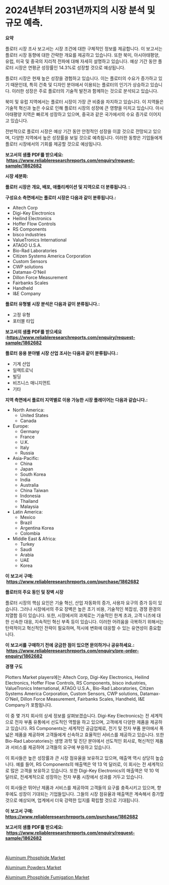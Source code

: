 <p><h1>2024년부터 2031년까지의 시장 분석 및 규모 예측.</h1></p><p><strong>요약</strong></p>
<p><p>플로터 시장 조사 보고서는 시장 조건에 대한 구체적인 정보를 제공합니다. 이 보고서는 플로터 시장 동향에 대한 간략한 개요를 제공하고 있습니다. 또한 북미, 아시아태평양, 유럽, 미국 및 중국의 지리적 전파에 대해 자세히 설명하고 있습니다. 예상 기간 동안 플로터 시장은 연평균 성장률인 14.3%로 성장할 것으로 예상됩니다.</p><p>플로터 시장은 현재 높은 성장을 경험하고 있습니다. 이는 플로터의 수요가 증가하고 있기 때문인데, 특히 건축 및 디자인 분야에서 이용되는 플로터의 인기가 상승하고 있습니다. 이러한 성장은 주로 플로터의 기술적 발전과 함께하는 것으로 분석되고 있습니다.</p><p>북미 및 유럽 지역에서는 플로터 시장이 가장 큰 비중을 차지하고 있습니다. 이 지역들은 기술적 혁신과 높은 수요로 인해 플로터 시장의 성장에 큰 영향을 미치고 있습니다. 아시아태평양 지역은 빠르게 성장하고 있으며, 중국과 같은 국가에서의 수요 증가로 이어지고 있습니다.</p><p>전반적으로 플로터 시장은 예상 기간 동안 안정적인 성장을 이끌 것으로 전망되고 있으며, 다양한 지역에서 높은 성장률을 보일 것으로 예측됩니다. 이러한 동향은 기업들에게 플로터 시장에서의 기회를 제공할 것으로 예상됩니다.</p></p>
<p><strong>보고서의 샘플 PDF를 받으세요: &nbsp;<a href="https://www.reliableresearchreports.com/enquiry/request-sample/1862682">https://www.reliableresearchreports.com/enquiry/request-sample/1862682</a></strong></p>
<p><strong>시장 세분화:</strong></p>
<p><strong> 플로터 시장은 개요, 배포, 애플리케이션 및 지역으로 더 분류됩니다. :</strong></p>
<p><strong>구성요소 측면에서는 플로터 시장은 다음과 같이 분류됩니다.:</strong></p>
<p><ul><li>Altech Corp</li><li>Digi-Key Electronics</li><li>Heilind Electronics</li><li>Hoffer Flow Controls</li><li>RS Components</li><li>bisco industries</li><li>ValueTronics International</li><li>ATAGO U.S.A.</li><li>Bio-Rad Laboratories</li><li>Citizen Systems America Corporation</li><li>Custom Sensors</li><li>CWP solutions</li><li>Datamax-O'Neil</li><li>Dillon Force Measurement</li><li>Fairbanks Scales</li><li>Handheld</li><li>I&E Company</li></ul></p>
<p><strong> 플로터 유형별 시장 분석은 다음과 같이 분류됩니다.:</strong></p>
<p><ul><li>고정 유형</li><li>포터블 타입</li></ul></p>
<p><strong>보고서의 샘플 PDF를 받으세요 :<a href="https://www.reliableresearchreports.com/enquiry/request-sample/1862682">https://www.reliableresearchreports.com/enquiry/request-sample/1862682</a></strong></p>
<p><strong> 플로터 응용 분야별 시장 산업 조사는 다음과 같이 분류됩니다.:</strong></p>
<p><ul><li>기계 산업</li><li>일렉트로닉</li><li>빌딩</li><li>비즈니스 매니지먼트</li><li>기타</li></ul></p>
<p><strong>지역 측면에서 플로터 지역별로 이용 가능한 시장 플레이어는 다음과 같습니다.:</strong></p>
<p><ul>
    <li>
        North America:
        <ul>
            <li>United States</li>
            <li>Canada</li>
        </ul>
    </li>
    <li>
        Europe:
        <ul>
            <li>Germany</li>
            <li>France</li>
            <li>U.K.</li>
            <li>Italy</li>
            <li>Russia</li>
        </ul>
    </li>
    <li>
        Asia-Pacific:
        <ul>
            <li>China</li>
            <li>Japan</li>
            <li>South Korea</li>
            <li>India</li>
            <li>Australia</li>
            <li>China Taiwan</li>
            <li>Indonesia</li>
            <li>Thailand</li>
            <li>Malaysia</li>
        </ul>
    </li>
    <li>
        Latin America:
        <ul>
            <li>Mexico</li>
            <li>Brazil</li>
            <li>Argentina Korea</li>
            <li>Colombia</li>
        </ul>
    </li>
    <li>
        Middle East & Africa:
        <ul>
            <li>Turkey</li>
            <li>Saudi</li>
            <li>Arabia</li>
            <li>UAE</li>
            <li>Korea</li>
        </ul>
    </li>
    </ul></p>
<p><strong>이 보고서 구매: &nbsp;<a href="https://www.reliableresearchreports.com/purchase/1862682">https://www.reliableresearchreports.com/purchase/1862682</a></strong></p>
<p><strong>플로터의 주요 동인 및 장벽 시장</strong></p>
<p><p>플로터 시장의 핵심 요인은 기술 혁신, 산업 자동화의 증가, 사용자 요구의 증가 등이 있습니다. 그러나 시장에서의 주요 장벽은 높은 초기 비용, 기술적인 복잡성, 경쟁 환경의 치열함 등이 있습니다. 또한, 시장에서의 과제로는 기술적인 한계 초과, 고객 니즈에 대한 신속한 대응, 지속적인 혁신 부족 등이 있습니다. 이러한 어려움을 극복하기 위해서는 탄력적이고 혁신적인 전략이 필요하며, 적시에 변화에 대응할 수 있는 유연성이 중요합니다.</p></p>
<p><strong>이 보고서를 구매하기 전에 궁금한 점이 있으면 문의하거나 공유하세요.: &nbsp;<a href="https://www.reliableresearchreports.com/enquiry/pre-order-enquiry/1862682">https://www.reliableresearchreports.com/enquiry/pre-order-enquiry/1862682</a></strong></p>
<p><strong>경쟁 구도</strong></p>
<p><p>Plotters Market players에는 Altech Corp, Digi-Key Electronics, Heilind Electronics, Hoffer Flow Controls, RS Components, bisco industries, ValueTronics International, ATAGO U.S.A., Bio-Rad Laboratories, Citizen Systems America Corporation, Custom Sensors, CWP solutions, Datamax-O'Neil, Dillon Force Measurement, Fairbanks Scales, Handheld, I&E Company가 포함됩니다.</p><p>이 중 몇 가지 회사의 상세 정보를 살펴보겠습니다. Digi-Key Electronics는 전 세계적으로 전자 부품 유통에서 선도적인 역할을 하고 있으며, 고객에게 다양한 제품을 제공하고 있습니다. RS Components는 세계적인 공급업체로, 전기 및 전자 부품 분야에서 폭넓은 제품을 제공하며 고객들에게 신속하고 효율적인 서비스를 제공하고 있습니다. 또한 Bio-Rad Laboratories는 생명 과학 및 진단 분야에서 선도적인 회사로, 혁신적인 제품과 서비스를 제공하여 고객들의 요구에 부응하고 있습니다.</p><p>이 회사들은 높은 성장률과 큰 시장 점유율을 보유하고 있으며, 매출액 역시 상당히 높습니다. 예를 들어, RS Components의 매출액은 약 13 억 달러로, 이 회사는 전 세계적으로 많은 고객을 보유하고 있습니다. 또한 Digi-Key Electronics의 매출액은 약 10 억 달러로, 전세계적으로 성장하는 전자 부품 시장에서 성과를 거두고 있습니다.</p><p>이 회사들은 뛰어난 제품과 서비스를 제공하여 고객들의 요구를 충족시키고 있으며, 향후에도 성장이 기대되는 기업들입니다. 그들의 시장 점유율과 매출액은 계속해서 증가할 것으로 예상되며, 업계에서 더욱 강력한 입지를 확립할 것으로 기대됩니다.</p></p>
<p><strong>이 보고서 구매: &nbsp; <a href="https://www.reliableresearchreports.com/purchase/1862682">https://www.reliableresearchreports.com/purchase/1862682</a></strong></p>
<p><strong>보고서의 샘플 PDF를 받으세요: &nbsp;<a href="https://www.reliableresearchreports.com/enquiry/request-sample/1862682">https://www.reliableresearchreports.com/enquiry/request-sample/1862682</a></strong><strong></strong></p>
<p>&nbsp;</p>
<p><p><a href="https://github.com/angelajermaine/Market-Research-Report-List-2/blob/main/aluminum-phosphide-market.md">Aluminum Phosphide Market</a></p><p><a href="https://github.com/shotows/Market-Research-Report-List-1/blob/main/aluminum-powders-market.md">Aluminum Powders Market</a></p><p><a href="https://github.com/beatblasta/Market-Research-Report-List-2/blob/main/aluminum-phosphide-fumigation-market.md">Aluminum Phosphide Fumigation Market</a></p></p>
